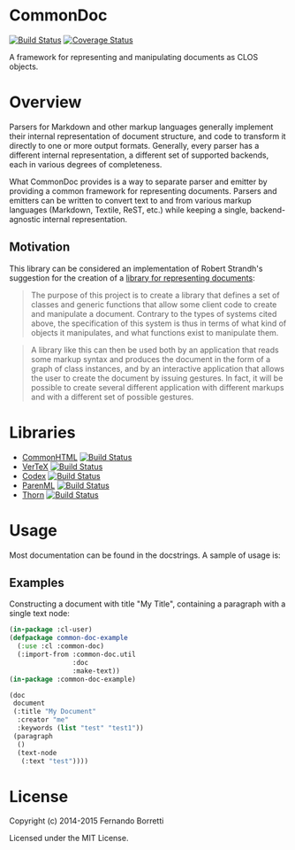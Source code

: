 # CommonDoc

[![Build Status](https://travis-ci.org/CommonDoc/common-doc.svg?branch=master)](https://travis-ci.org/CommonDoc/common-doc)
[![Coverage Status](https://coveralls.io/repos/CommonDoc/common-doc/badge.svg?branch=master)](https://coveralls.io/r/CommonDoc/common-doc?branch=master)

A framework for representing and manipulating documents as CLOS objects.

# Overview

Parsers for Markdown and other markup languages generally implement their
internal representation of document structure, and code to transform it directly
to one or more output formats. Generally, every parser has a different internal
representation, a different set of supported backends, each in various degrees
of completeness.

What CommonDoc provides is a way to separate parser and emitter by providing a
common framework for representing documents. Parsers and emitters can be written
to convert text to and from various markup languages (Markdown, Textile, ReST,
etc.) while keeping a single, backend-agnostic internal representation.

## Motivation

This library can be considered an implementation of Robert Strandh's suggestion
for the creation of a [library for representing documents][strandh]:

>The purpose of this project is to create a library that defines a set of
>classes and generic functions that allow some client code to create and
>manipulate a document. Contrary to the types of systems cited above, the
>specification of this system is thus in terms of what kind of objects it
>manipulates, and what functions exist to manipulate them.

>A library like this can then be used both by an application that reads some
>markup syntax and produces the document in the form of a graph of class
>instances, and by an interactive application that allows the user to create the
>document by issuing gestures. In fact, it will be possible to create several
>different application with different markups and with a different set of
>possible gestures.

[strandh]: http://metamodular.com/Common-Lisp/document-library.html

# Libraries

* [CommonHTML](https://github.com/CommonDoc/common-html) [![Build Status](https://travis-ci.org/CommonDoc/common-html.svg?branch=master)](https://travis-ci.org/CommonDoc/common-html)
* [VerTeX](https://github.com/CommonDoc/vertex) [![Build Status](https://travis-ci.org/CommonDoc/vertex.svg?branch=master)](https://travis-ci.org/CommonDoc/vertex)
* [Codex](https://github.com/CommonDoc/codex) [![Build Status](https://travis-ci.org/CommonDoc/codex.svg?branch=master)](https://travis-ci.org/CommonDoc/codex)
* [ParenML](https://github.com/CommonDoc/parenml) [![Build Status](https://travis-ci.org/CommonDoc/parenml.svg?branch=master)](https://travis-ci.org/CommonDoc/parenml)
* [Thorn](https://github.com/CommonDoc/thorn) [![Build Status](https://travis-ci.org/CommonDoc/thorn.svg?branch=master)](https://travis-ci.org/CommonDoc/thorn)

# Usage

Most documentation can be found in the docstrings. A sample of usage is:

## Examples

Constructing a document with title "My Title", containing a paragraph with a
single text node:

```lisp
(in-package :cl-user)
(defpackage common-doc-example
  (:use :cl :common-doc)
  (:import-from :common-doc.util
                :doc
                :make-text))
(in-package :common-doc-example)

(doc
 document
 (:title "My Document"
  :creator "me"
  :keywords (list "test" "test1"))
 (paragraph
  ()
  (text-node
   (:text "test"))))
```

# License

Copyright (c) 2014-2015 Fernando Borretti

Licensed under the MIT License.
